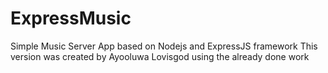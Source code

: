 # ExpressMusic
Simple Music Server App based on Nodejs and ExpressJS framework
This version was created by Ayooluwa Lovisgod using the already done work

